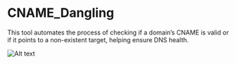 # CNAME_Dangling
This tool automates the process of checking if a domain’s CNAME is valid or if it points to a non-existent target, helping ensure DNS health.

![Alt text](https://example.com/path/to/image.jpg)
